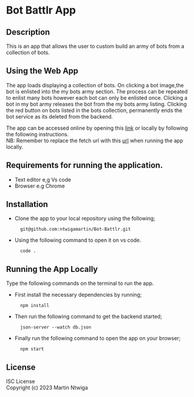 # Bot Battlr App

## Description
This is an app that allows the user to custom build an army of bots from a collection of bots.

## Using the Web App
The app loads displaying a collection of bots. On clicking a bot image,the bot is enlisted into the my bots army section. The process can be repeated to enlist many bots however each bot can only be enlisted once. Clicking a bot in my bot army releases the bot from the my bots army listing. Clicking the red button on bots listed in the bots collection, permanently ends the bot service as its deleted from the backend.

The app can be accessed online by opening this [link](https://bot-battlr-omega.vercel.app/) or locally by following the following instructions.<br>
NB: Remember to replace the fetch url with this [url](http://localhost:3000/bots) when running the app locally.

## Requirements for running the application.
* Text editor e,g Vs code
* Browser e.g Chrome

## Installation
* Clone the app to your local repository using the following;

        git@github.com:ntwigamartin/Bot-Battlr.git

* Using the following command to open it on vs code.

        code .


## Running the App Locally
Type the following commands on the terminal to run the app.

* First install the necessary dependencies by running;

        npm install

* Then run the following command to get the backend started;

        json-server --watch db.json

* Finally run the following command to open the app on your browser;

        npm start

## License
ISC License <br>
Copyright (c) 2023 Martin Ntwiga
